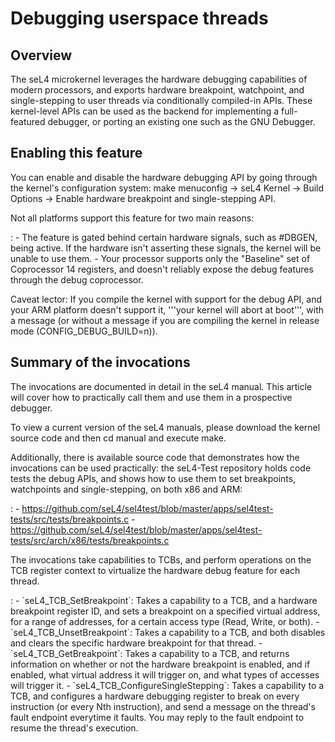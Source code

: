 # Debugging userspace threads

## Overview
 The seL4 microkernel leverages the hardware debugging
capabilities of modern processors, and exports hardware breakpoint,
watchpoint, and single-stepping to user threads via conditionally
compiled-in APIs. These kernel-level APIs can be used as the backend for
implementing a full-featured debugger, or porting an existing one such
as the GNU Debugger.

## Enabling this feature
 You can enable and disable the hardware
debugging API by going through the kernel's configuration system:
make menuconfig -&gt; seL4 Kernel -&gt; Build Options -&gt;
Enable hardware breakpoint and single-stepping API.

Not all platforms support this feature for two main reasons:

:   -   The feature is gated behind certain hardware signals, such as
        \#DBGEN, being active. If the hardware isn't asserting these
        signals, the kernel will be unable to use them.
    -   Your processor supports only the "Baseline" set of Coprocessor
        14 registers, and doesn't reliably expose the debug features
        through the debug coprocessor.

Caveat lector: If you compile the kernel with support for the debug API,
and your ARM platform doesn't support it, '''your kernel will abort at
boot''', with a message (or without a message if you are compiling the
kernel in release mode (CONFIG\_DEBUG\_BUILD=n)).

## Summary of the invocations
 The invocations are documented in
detail in the seL4 manual. This article will cover how to practically
call them and use them in a prospective debugger.

To view a current version of the seL4 manuals, please download the
kernel source code and then cd manual and execute make.

Additionally, there is available source code that demonstrates how the invocations can be used practically: the seL4-Test repository holds code tests the debug APIs, and shows how to use them to set breakpoints, watchpoints and single-stepping, on both x86 and ARM:

:   -   <https://github.com/seL4/sel4test/blob/master/apps/sel4test-tests/src/tests/breakpoints.c>
    -   <https://github.com/seL4/sel4test/blob/master/apps/sel4test-tests/src/arch/x86/tests/breakpoints.c>

The invocations take capabilities to TCBs, and perform operations on the TCB register context to virtualize the hardware debug feature for each thread.

:   -   \`seL4\_TCB\_SetBreakpoint\`: Takes a capability to a TCB, and a
        hardware breakpoint register ID, and sets a breakpoint on a
        specified virtual address, for a range of addresses, for a
        certain access type (Read, Write, or both).
    -   \`seL4\_TCB\_UnsetBreakpoint\`: Takes a capability to a TCB, and
        both disables and clears the specific hardware breakpoint for
        that thread.
    -   \`seL4\_TCB\_GetBreakpoint\`: Takes a capability to a TCB, and
        returns information on whether or not the hardware breakpoint is
        enabled, and if enabled, what virtual address it will trigger
        on, and what types of accesses will trigger it.
    -   \`seL4\_TCB\_ConfigureSingleStepping\`: Takes a capability to a
        TCB, and configures a hardware debugging register to break on
        every instruction (or every Nth instruction), and send a message
        on the thread's fault endpoint everytime it faults. You may
        reply to the fault endpoint to resume the thread's execution.



